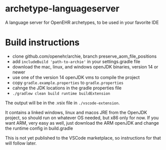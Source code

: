 # archetype-languageserver
A language server for OpenEHR archetypes, to be used in your favorite IDE

# Build instructions
- clone github.com/openehr/archie, branch preserve_aom_file_positions
- add `includeBuild 'path-to-archie'` in your settings.gradle file
- download the mac, linux, and windows openJDK binaries, version 14 or newer
- use one of the version 14 openJDK vms to compile the project
- copy `gradle.example.properties` to `gradle.properties`
- cahnge the JDK locations in the gradle properties file
- `./gradlew clean build runtime buildExtension`

The output will be in the .vsix file in `./vscode-extension`. 

It contains a linked windows, linux and macos JRE from the OpenJDK project, so should run on whatever OS needed, but x86 only for now.
If you want ARM, very easy as well, just download the ARM openJDK and change the runtime config in build.gradle

This is not yet published to the VSCode marketplace, so instructions for that will follow later.

